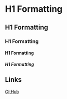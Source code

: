 # H1 Formatting
## H1 Formatting
### H1 Formatting
#### H1 Formatting
##### H1 Formatting


## Links

[GitHub](http://github.com)
